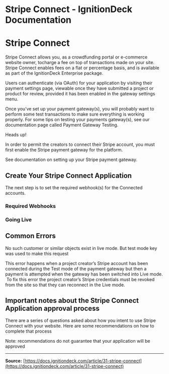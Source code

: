 # Stripe Connect - IgnitionDeck Documentation

# Stripe Connect

[](javascript:window.print())

Stripe Connect allows you, as a crowdfunding portal or e-commerce website owner, tocharge a fee on top of transactions made on your site. Stripe Connect enables fees on a flat or percentage basis, and is available as part of the IgnitionDeck Enterprise package.

Users can authenticate (via OAuth) for your application by visiting their payment settings page, viewable once they have submitted a project or product for review, provided it has been enabled in the gateway settings menu.

Once you’ve set up your payment gateway(s), you will probably want to perform some test transactions to make sure everything is working properly. For some tips on testing your payments gateway(s), see our documentation page called Payment Gateway Testing.

Heads up!

In order to permit the creators to connect their Stripe account, you must first enable the Stripe payment gateway for the platform.

See documentation on setting up your Stripe payment gateway.

## Create Your Stripe Connect Application

The next step is to set the required webhook(s) for the Connected accounts.

### Required Webhooks

### Going Live

## Common Errors

No such customer or similar objects exist in live mode. But test mode key was used to make this request

This error happens when a project creator’s Stripe account has been connected during the Test mode of the payment gateway but then a payment is attempted when the gateway has been switched into Live mode.  To fix this error the project creator’s Stripe credentials must be revoked from the site so that they can reconnect in the Live mode.

## Important notes about the Stripe Connect Application approval process

There are a series of questions asked about how you intent to use Stripe Connect with your website. Here are some recommendations on how to complete that process

Note: recommendations do not guarantee that your application will be approved



---
**Source:** [https://docs.ignitiondeck.com/article/31-stripe-connect](https://docs.ignitiondeck.com/article/31-stripe-connect)
